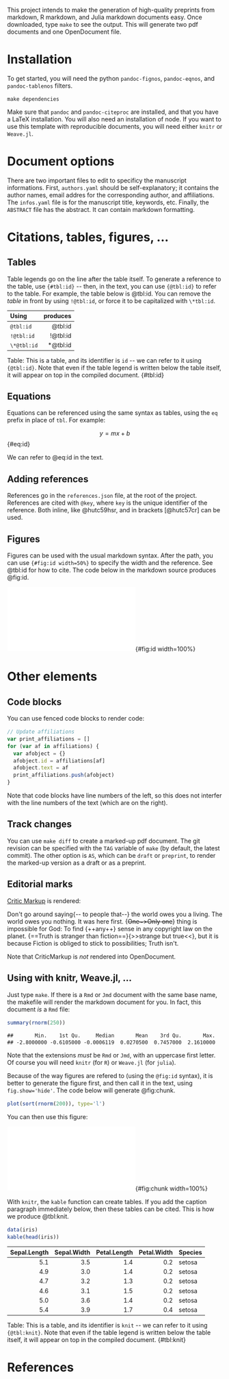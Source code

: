 This project intends to make the generation of high-quality preprints from
markdown, R markdown, and Julia markdown documents easy. Once downloaded, type
`make` to see the output. This will generate two pdf documents and one
OpenDocument file.

# Installation

To get started, you will need the python `pandoc-fignos`, `pandoc-eqnos`, and
`pandoc-tablenos` filters.

~~~ shell
make dependencies
~~~

Make sure that `pandoc` and `pandoc-citeproc` are installed, and that you have a
LaTeX installation. You will also need an installation of node. If you want to
use this template with reproducible documents, you will need either `knitr` or
`Weave.jl`.

# Document options

There are two important files to edit to specificy the manuscript informations.
First, `authors.yaml` should be self-explanatory; it contains the author names,
email addres for the corresponding author, and affiliations. The `infos.yaml`
file is for the manuscript title, keywords, etc. Finally, the `ABSTRACT` file
has the abstract. It can contain markdown formatting.

# Citations, tables, figures, ...

## Tables

Table legends go on the line after the table itself. To generate a reference to
the table, use `{#tbl:id}` -- then, in the text, you can use `{@tbl:id}` to
refer to the table. For example, the table below is @tbl:id. You can remove the
*table* in front by using `!@tbl:id`, or force it to be capitalized with
`\*tbl:id`.

| Using       |  produces |
|:------------|----------:|
| `@tbl:id`   |   @tbl:id |
| `!@tbl:id`  |  !@tbl:id |
| `\*@tbl:id` | \*@tbl:id |

Table: This is a table, and its identifier is `id` -- we can refer to it using
`{@tbl:id}`. Note that even if the table legend is written below the table
itself, it will appear on top in the compiled document. {#tbl:id}

## Equations

Equations can be referenced using the same syntax as tables, using the `eq`
prefix in place of `tbl`. For example:

$$ y = mx + b $$ {#eq:id}

We can refer to @eq:id in the text.

## Adding references

References go in the `references.json` file, at the root of the project.
References are cited with `@key`, where `key` is the unique identifier of the
reference. Both inline, like @hutc59hsr, and in brackets [@hutc57cr] can be
used.

## Figures

Figures can be used with the usual markdown syntax. After the path, you can use
`{#fig:id width=50%}` to specify the width and the reference. See @tbl:id for
how to cite. The code below in the markdown source produces @fig:id.



![This is a figure. Figures can have identifiers, and the width can be changed as well.](figure/histogram-1.pdf){#fig:id width=100%}

# Other elements

## Code blocks

You can use fenced code blocks to render code:

~~~ javascript
// Update affiliations
var print_affiliations = []
for (var af in affiliations) {
  var afobject = {}
  afobject.id = affiliations[af]
  afobject.text = af
  print_affiliations.push(afobject)
}
~~~

Note that code blocks have line numbers of the left, so this does not interfer
with the line numbers of the text (which are on the right).

## Track changes

You can use `make diff` to create a marked-up pdf document. The git revision can
be specified with the `TAG` variable of `make` (by default, the latest commit).
The other option is `AS`, which can be `draft` or `preprint`, to render the
marked-up version as a draft or as a preprint.

## Editorial marks

[Critic Markup][cm] is rendered:

Don't go around saying{-- to people that--} the world owes you a living. The
world owes you nothing. It was here first. {~~One~>Only one~~} thing is
impossible for God: To find {++any++} sense in any copyright law on the planet.
{==Truth is stranger than fiction==}{>>strange but
true<<}, but it is because Fiction is obliged to stick to possibilities; Truth
isn't.

Note that CriticMarkup is *not* rendered into OpenDocument.

[cm]: http://criticmarkup.com/

## Using with knitr, Weave.jl, ...

Just type `make`. If there is a `Rmd` or `Jmd` document with the same base name,
the makefile will render the markdown document for you. In fact, this document
*is* a `Rmd` file:


```r
summary(rnorm(250))
```

```
##       Min.    1st Qu.     Median       Mean    3rd Qu.       Max.
## -2.8000000 -0.6105000 -0.0006119  0.0270500  0.7457000  2.1610000
```

Note that the extensions *must* be `Rmd` or `Jmd`, with an uppercase first
letter. Of course you will need `knitr` (for `R`) or `Weave.jl` (for `julia`).

Because of the way figures are refered to (using the `@fig:id` syntax), it is
better to generate the figure first, and then call it in the text, using
`fig.show='hide'`. The code below will generate @fig:chunk.


```r
plot(sort(rnorm(200)), type='l')
```

You can then use this figure:

![This is the figure created by the chunck `testfig`, so it is in `figure/testfig-1`. You can use different `dev` in the knitr chunk options, so it is possible to generate pdf or png figures.](figure/testfig-1.pdf){#fig:chunk width=100%}

With `knitr`, the `kable` function can create tables. If you add the caption
paragraph immediately below, then these tables can be cited. This is how we
produce @tbl:knit.


```r
data(iris)
kable(head(iris))
```



| Sepal.Length | Sepal.Width | Petal.Length | Petal.Width | Species |
|-------------:|------------:|-------------:|------------:|:--------|
|          5.1 |         3.5 |          1.4 |         0.2 | setosa  |
|          4.9 |         3.0 |          1.4 |         0.2 | setosa  |
|          4.7 |         3.2 |          1.3 |         0.2 | setosa  |
|          4.6 |         3.1 |          1.5 |         0.2 | setosa  |
|          5.0 |         3.6 |          1.4 |         0.2 | setosa  |
|          5.4 |         3.9 |          1.7 |         0.4 | setosa  |
Table: This is a table, and its identifier is `knit` -- we can refer to it using
`{@tbl:knit}`. Note that even if the table legend is written below the table
itself, it will appear on top in the compiled document. {#tbl:knit}

# References
